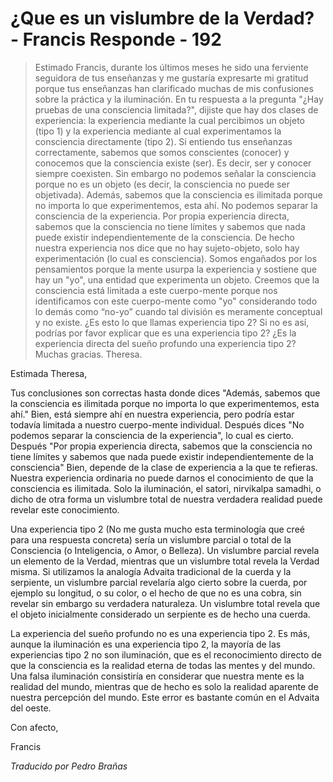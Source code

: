 # ¿Que es un vislumbre de la Verdad? - Francis Responde - 192

>Estimado Francis, durante los últimos meses he sido una ferviente seguidora de tus enseñanzas y me gustaría expresarte mi gratitud porque tus enseñanzas han clarificado muchas de mis confusiones sobre la práctica y la iluminación. En tu respuesta a la pregunta "¿Hay pruebas de una consciencia limitada?", dijiste que hay dos clases de experiencia: la experiencia mediante la cual percibimos un objeto (tipo 1) y la experiencia mediante al cual experimentamos la consciencia directamente (tipo 2). Si entiendo tus enseñanzas correctamente, sabemos que somos conscientes (conocer) y conocemos que la consciencia existe (ser). Es decir, ser y conocer siempre coexisten. Sin embargo no podemos señalar la consciencia porque no es un objeto (es decir, la consciencia no puede ser objetivada). Además, sabemos que la consciencia es ilimitada porque no importa lo que experimentemos, esta ahí. No podemos separar la consciencia de la experiencia. Por propia experiencia directa, sabemos que la consciencia no tiene límites y sabemos que nada puede existir independientemente de la consciencia. De hecho nuestra experiencia nos dice que no hay sujeto-objeto, solo hay experimentación (lo cual es consciencia). Somos engañados por los pensamientos porque la mente usurpa la experiencia y sostiene que hay un "yo", una entidad que experimenta un objeto. Creemos que la consciencia está limitada a este cuerpo-mente porque nos identificamos con este cuerpo-mente como "yo" considerando todo lo demás como “no-yo” cuando tal división es meramente conceptual y no existe. ¿Es esto lo que llamas experiencia tipo 2? Si no es así, podrías por favor explicar que es una experiencia tipo 2? ¿Es la experiencia directa del sueño profundo una experiencia tipo 2? Muchas gracias. Theresa.

Estimada Theresa,

Tus conclusiones son correctas hasta donde dices "Además, sabemos que la consciencia es ilimitada porque no importa lo que experimentemos, esta ahí." Bien, está siempre ahí en nuestra experiencia, pero podría estar todavía limitada a nuestro cuerpo-mente individual. Después dices "No podemos separar la consciencia de la experiencia", lo cual es cierto. Después "Por propia experiencia directa, sabemos que la consciencia no tiene límites y sabemos que nada puede existir independientemente de la consciencia" Bien, depende de la clase de experiencia a la que te refieras. Nuestra experiencia ordinaria no puede darnos el conocimiento de que la consciencia es ilimitada. Solo la iluminación, el satori, nirvikalpa samadhi, o dicho de otra forma un vislumbre total de nuestra verdadera realidad puede revelar este conocimiento.

Una experiencia tipo 2 (No me gusta mucho esta terminología que creé para una respuesta concreta) sería un vislumbre parcial o total de la Consciencia (o Inteligencia, o Amor, o Belleza). Un vislumbre parcial revela un elemento de la Verdad, mientras que un vislumbre total revela la Verdad misma. Si utilizamos la analogía Advaita tradicional de la cuerda y la serpiente, un vislumbre parcial revelaría algo cierto sobre la cuerda, por ejemplo su longitud, o su color, o el hecho de que no es una cobra, sin revelar sin embargo su verdadera naturaleza. Un vislumbre total revela que el objeto inicialmente considerado un serpiente es de hecho una cuerda.

La experiencia del sueño profundo no es una experiencia tipo 2. Es más, aunque la iluminación es una experiencia tipo 2, la mayoría de las experiencias tipo 2 no son iluminación, que es el reconocimiento directo de que la consciencia es la realidad eterna de todas las mentes y del mundo. Una falsa iluminación consistiría en considerar que nuestra mente es la realidad del mundo, mientras que de hecho es solo la realidad aparente de nuestra percepción del mundo. Este error es bastante común en el Advaita del oeste.

Con afecto,

Francis

_Traducido por Pedro Brañas_